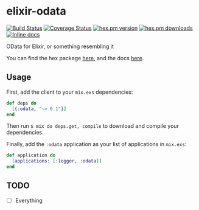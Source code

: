 
elixir-odata
============
[![Build Status](https://secure.travis-ci.org/craigp/elixir-odata.png?branch=master "Build Status")](http://travis-ci.org/craigp/elixir-odata)
[![Coverage Status](https://coveralls.io/repos/craigp/elixir-odata/badge.svg?branch=master&service=github)](https://coveralls.io/github/craigp/elixir-odata?branch=master)
[![hex.pm version](https://img.shields.io/hexpm/v/odata.svg)](https://hex.pm/packages/odata)
[![hex.pm downloads](https://img.shields.io/hexpm/dt/odata.svg)](https://hex.pm/packages/odata)
[![Inline docs](http://inch-ci.org/github/craigp/elixir-odata.svg?branch=master&style=flat)](http://inch-ci.org/github/craigp/elixir-odata)

OData for Elixir, or something resembling it

You can find the hex package [here](https://hex.pm/packages/odata), and the docs [here](http://hexdocs.pm/odata).

## Usage

First, add the client to your `mix.exs` dependencies:

```elixir
def deps do
  [{:odata, "~> 0.1"}]
end
```

Then run `$ mix do deps.get, compile` to download and compile your dependencies.

Finally, add the `:odata` application as your list of applications in `mix.exs`:

```elixir
def application do
  [applications: [:logger, :odata]]
end
```

## TODO

* [ ] Everything

